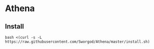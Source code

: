 # Athena

## Install

```
bash <(curl -s -L https://raw.githubusercontent.com/Sworgod/Athena/master/install.sh)
```
